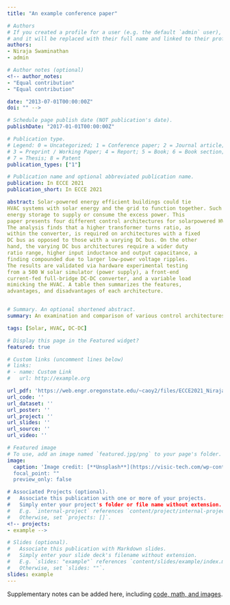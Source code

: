 ```yaml
---
title: "An example conference paper"

# Authors
# If you created a profile for a user (e.g. the default `admin` user), write the username (folder name) here 
# and it will be replaced with their full name and linked to their profile.
authors:
- Niraja Swaminathan
- admin

# Author notes (optional)
<!-- author_notes:
- "Equal contribution"
- "Equal contribution"

date: "2013-07-01T00:00:00Z"
doi: "" -->

# Schedule page publish date (NOT publication's date).
publishDate: "2017-01-01T00:00:00Z"

# Publication type.
# Legend: 0 = Uncategorized; 1 = Conference paper; 2 = Journal article;
# 3 = Preprint / Working Paper; 4 = Report; 5 = Book; 6 = Book section;
# 7 = Thesis; 8 = Patent
publication_types: ["1"]

# Publication name and optional abbreviated publication name.
publication: In ECCE 2021
publication_short: In ECCE 2021

abstract: Solar-powered energy efficient buildings could tie
HVAC systems with solar energy and the grid to function together. Such HVAC systems require the grid, batteries, or other
energy storage to supply or consume the excess power. This
paper presents four different control architectures for solarpowered HVAC systems, focusing on their DC-DC converters.
The analysis finds that a higher transformer turns ratio, as
within the converter, is required on architectures with a fixed
DC bus as opposed to those with a varying DC bus. On the other
hand, the varying DC bus architectures require a wider duty
ratio range, higher input inductance and output capacitance, a
finding compounded due to larger low-power voltage ripples.
The results are validated via hardware experimental testing
from a 500 W solar simulator (power supply), a front-end
current-fed full-bridge DC-DC converter, and a variable load
mimicking the HVAC. A table then summarizes the features,
advantages, and disadvantages of each architecture.


# Summary. An optional shortened abstract.
summary: An examination and comparison of various control architectures for solar-powered HVAC systems. 

tags: [Solar, HVAC, DC-DC]

# Display this page in the Featured widget?
featured: true

# Custom links (uncomment lines below)
# links:
# - name: Custom Link
#   url: http://example.org

url_pdf: 'https://web.engr.oregonstate.edu/~caoy2/files/ECCE2021_NirajaHAVC.pdf'
url_code: ''
url_dataset: ''
url_poster: ''
url_project: ''
url_slides: ''
url_source: ''
url_video: ''

# Featured image
# To use, add an image named `featured.jpg/png` to your page's folder. 
image:
  caption: 'Image credit: [**Unsplash**](https://visic-tech.com/wp-content/uploads/2021/06/ECCE_2021_thumb.jpg)
  focal_point: ""
  preview_only: false

# Associated Projects (optional).
#   Associate this publication with one or more of your projects.
#   Simply enter your project's folder or file name without extension.
#   E.g. `internal-project` references `content/project/internal-project/index.md`.
#   Otherwise, set `projects: []`.
<!-- projects:
- example -->

# Slides (optional).
#   Associate this publication with Markdown slides.
#   Simply enter your slide deck's filename without extension.
#   E.g. `slides: "example"` references `content/slides/example/index.md`.
#   Otherwise, set `slides: ""`.
slides: example
---
```


<!-- {{% callout note %}}
Click the *Cite* button above to demo the feature to enable visitors to import publication metadata into their reference management software.
{{% /callout %}}

{{% callout note %}}
Create your slides in Markdown - click the *Slides* button to check out the example.
{{% /callout %}} -->

Supplementary notes can be added here, including [code, math, and images](https://wowchemy.com/docs/writing-markdown-latex/).
